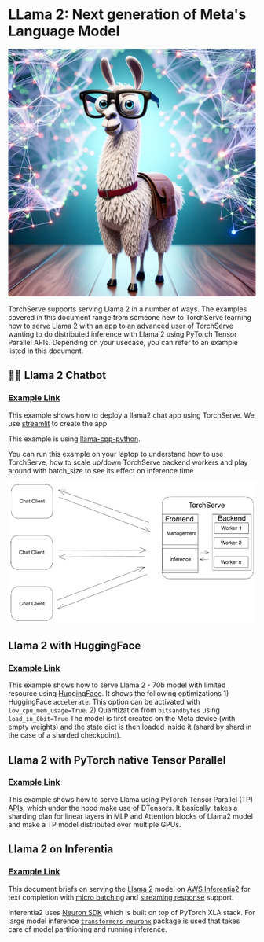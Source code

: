# LLama 2: Next generation of Meta's Language Model
![Llama 2](./llama.png)

TorchServe supports serving Llama 2 in a number of ways. The examples covered in this document range from someone new to TorchServe learning how to serve Llama 2 with an app to an advanced user of TorchServe wanting to do distributed inference with Llama 2 using PyTorch Tensor Parallel APIs. Depending on your usecase, you can refer to an example listed in this document.

## 🦙💬 Llama 2 Chatbot

### [Example Link](https://github.com/pytorch/serve/tree/master/examples/LLM/llama2/chat_app)

This example shows how to deploy a llama2 chat app using TorchServe.
We use [streamlit](https://github.com/streamlit/streamlit) to create the app

This example is  using [llama-cpp-python](https://github.com/abetlen/llama-cpp-python).

You can run this example on your laptop to understand how to use TorchServe, how to scale up/down TorchServe backend workers and play around with batch_size to see its effect on inference time

![Chatbot Architecture](./chat_app/screenshots/architecture.png)

## Llama 2 with HuggingFace

### [Example Link](https://github.com/pytorch/serve/tree/master/examples/large_models/Huggingface_accelerate/llama2)

This example shows how to serve Llama 2 - 70b model with limited resource using [HuggingFace](https://huggingface.co/meta-llama/Llama-2-70b-chat-hf). It shows the following optimizations
    1) HuggingFace `accelerate`. This option can be activated with `low_cpu_mem_usage=True`. 
    2) Quantization from `bitsandbytes` using `load_in_8bit=True`
The model is first created on the Meta device (with empty weights) and the state dict is then loaded inside it (shard by shard in the case of a sharded checkpoint).

## Llama 2 with PyTorch native Tensor Parallel

### [Example Link](https://github.com/pytorch/serve/tree/master/examples/large_models/tp_llama)

This example shows how to serve Llama using PyTorch Tensor Parallel (TP) [APIs](https://pytorch.org/docs/stable/distributed.tensor.parallel.html), which under the hood make use of DTensors. It basically, takes a sharding plan for linear layers in MLP and Attention blocks of Llama2 model and make a TP model distributed over multiple GPUs.


## Llama 2 on Inferentia

### [Example Link](https://github.com/pytorch/serve/tree/master/examples/large_models/inferentia2/llama2)

This document briefs on serving the [Llama 2](https://huggingface.co/meta-llama) model on [AWS Inferentia2](https://aws.amazon.com/ec2/instance-types/inf2/) for text completion with [micro batching](https://github.com/pytorch/serve/tree/96450b9d0ab2a7290221f0e07aea5fda8a83efaf/examples/micro_batching) and [streaming response](https://github.com/pytorch/serve/blob/96450b9d0ab2a7290221f0e07aea5fda8a83efaf/docs/inference_api.md#curl-example-1) support.

Inferentia2 uses [Neuron SDK](https://aws.amazon.com/machine-learning/neuron/) which is built on top of PyTorch XLA stack. For large model inference [`transformers-neuronx`](https://github.com/aws-neuron/transformers-neuronx) package is used that takes care of model partitioning and running inference.


